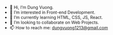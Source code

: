 - 👋 Hi, I’m Dung Vuong.
- 👀 I’m interested in Front-end Development.
- 🌱 I’m currently learning HTML, CSS, JS, React.
- 💞️ I’m looking to collaborate on Web Projects.
- 📫 How to reach me: dungvuong1213@gmail.com

<!---
dungcoder1213/dungcoder1213 is a ✨ special ✨ repository because its `README.md` (this file) appears on your GitHub profile.
You can click the Preview link to take a look at your changes.
--->
